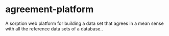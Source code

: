 # agreement-platform
A sorption web platform for building a data set that agrees in a mean sense with all the reference data sets of a database..
